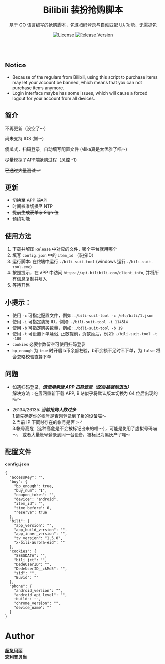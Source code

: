 <h1 align="center">Bilibili 装扮抢购脚本</h1>
<p align="center">基于 GO 语言编写的抢购脚本，包含扫码登录与自动匹配 UA 功能，无需抓包</p>
<p align="center">
<a href="https://github.com/KaguraMika/bili-suit-v3/blob/main/LICENSE"><img src="https://img.shields.io/badge/LICENSE-GPL--3.0-blue" alt="License"></a>
<a href="https://github.com/KaguraMika/bili-suit-v3/releases/latest"><img src="https://img.shields.io/badge/VERSION-3.1.0-brightgreen" alt="Release Version"></a>
</p>
<br><br>

## Notice
- Because of the regulars from Bilibili, using this script to purchase items may let your account be banned, which means that you can not purchase items anymore.
- Login interface maybe has some issues, which will cause a forced logout for your account from all devices.

## 简介
不再更新（没空了～）

尚未支持 IOS (懒～)

傻瓜式，扫码登录，自动填写配置文件 (Mika真是太优雅了喵～)

尽量模拟了APP端抢购过程（风控 -1）

~~已通过大量测试 ✅~~  

## 更新
* 切换至 APP 端API
* 时间校准切换至 NTP
* ~~提前生成表单与 Sign 值~~
* 预约功能

## 使用方法
1. 下载并解压 `Release` 中对应的文件，哪个平台就用哪个
2. 填写 `config.json` 中的 `item_id` （装扮ID）
3. 运行脚本: 在终端中运行 `./bili-suit-tool` (windows 运行 `./bili-suit-tool.exe`)
4. 按照提示，在 APP 中访问 `https://api.bilibili.com/client_info`,
   并将所有信息复制并填入
5. 等待开售

## 小提示：

* 使用 `-c` 可指定配置文件，例如: `./bili-suit-tool -c /etc/bili/1.json`
* 使用 `-i` 可指定装扮 ID，例如: `./bili-suit-tool -i 114514 `
* 使用 `-b` 可指定购买数量，例如: `./bili-suit-tool -b 19 `
* 使用 `-t` 可设置下单延迟, 正数提前，负数延后，例如: `./bili-suit-tool -t -100 `
* `cookies` 必要参数留空可使用扫码登录
* `bp_enough` 为 `true` 时开启 b币余额校验，b币余额不足时不下单，为 `false` 将会忽略校验直接下单

## 问题
* 如遇扫码登录，***请使用新版 APP 扫码登录（然后被强制退出）***  
  解决方法：在官网重新下载 APP, B 站似乎将默认版本切换为 64 位后出现的喵～

* 26134/26135: ***当前抢购人数过多***  
  1.请先确定你的帐号是否刚登录到了新的设备喵～  
  2.当前 IP 下同时存在的帐号是否 > 4  
  3.帐号高危（这种高危是不会被标记出来的喵～），可能是使用了虚拟号码喵～， 或者大量帐号登录到同一台设备，被标记为黑灰产了喵～

## 配置文件

**config.json**

```
{
  "accessKey": "",
  "buy": {
    "bp_enough": true,
    "buy_num": "1",
    "coupon_token": "",
    "device": "android",
    "item_id": "",
    "time_before": 0,
    "reserve": true
  },
  "bili": {
    "app_version": "",
    "app_build_version": "",
    "app_inner_version": "",
    "tv_version": "1.5.0",
    "x-bili-aurora-eid": ""
  },
  "cookies": {
    "SESSDATA": "",
    "bili_jct": "",
    "DedeUserID": "",
    "DedeUserID__ckMd5": "",
    "sid": "",
    "Buvid": ""
  },
  "phone": {
    "android_version": "",
    "android_api_level": "",
    "build": "",
    "chrome_version": "",
    "device_name": ""
  }
}
```

# Author
[**超急玛丽**](https://space.bilibili.com/24924450)  
[**恋利普贝当**](https://space.bilibili.com/2932835)

